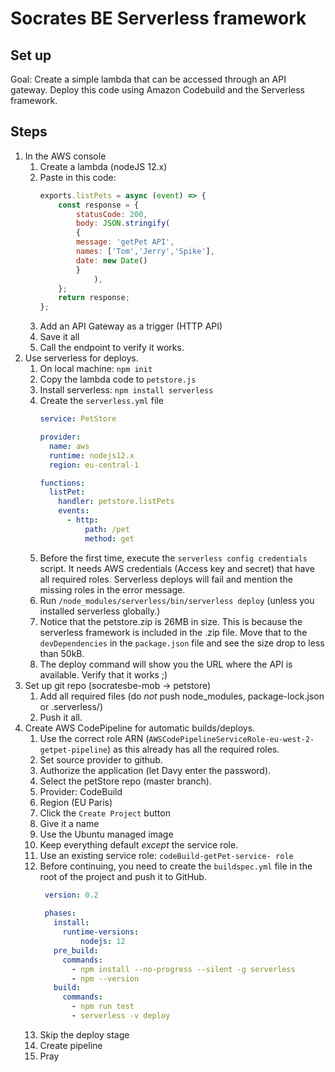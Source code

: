 # Socrates BE Serverless framework

## Set up

Goal: Create a simple lambda that can be accessed through an API gateway. 
Deploy this code using Amazon Codebuild and the Serverless framework.

## Steps
1. In the AWS console
    1. Create a lambda (nodeJS 12.x)
    1. Paste in this code:
       ```javascript
       exports.listPets = async (event) => {
           const response = {
               statusCode: 200,
               body: JSON.stringify(
               {
               message: 'getPet API',
               names: ['Tom','Jerry','Spike'],
               date: new Date()
               }
                   ),
           };
           return response;
       };
       ```
    1. Add an API Gateway as a trigger (HTTP API)
    1. Save it all
    1. Call the endpoint to verify it works.
1. Use serverless for deploys.
    1. On local machine: `npm init`
    1. Copy the lambda code to `petstore.js`
    1. Install serverless: `npm install serverless`
    1. Create the `serverless.yml` file
       ```yaml
       service: PetStore
       
       provider:
         name: aws
         runtime: nodejs12.x
         region: eu-central-1
       
       functions:
         listPet:
           handler: petstore.listPets
           events:
             - http:
                 path: /pet
                 method: get
       ```
    1. Before the first time, execute the `serverless config credentials` script. 
       It needs AWS credentials (Access key and secret) that have all required roles.
       Serverless deploys will fail and mention the missing roles in the error message.
    1. Run `/node_modules/serverless/bin/serverless deploy` (unless you installed serverless globally.)
    1. Notice that the petstore.zip is 26MB in size.
       This is because the serverless framework is included in the .zip file.
       Move that to the `devDependencies` in the `package.json` file and see the size drop to less than 50kB.
    1. The deploy command will show you the URL where the API is available.
       Verify that it works ;)
1. Set up git repo (socratesbe-mob -> petstore)
    1. Add all required files (do *not* push node_modules, package-lock.json or .serverless/)
    1. Push it all.
1. Create AWS CodePipeline for automatic builds/deploys.
    1. Use the correct role ARN (`AWSCodePipelineServiceRole-eu-west-2-getpet-pipeline`) as this already has all the required roles.
    1. Set source provider to github. 
    1. Authorize the application (let Davy enter the password).
    1. Select the petStore repo (master branch).
    1. Provider: CodeBuild
    1. Region (EU Paris)
    1. Click the `Create Project` button
    1. Give it a name
    1. Use the Ubuntu managed image
    1. Keep everything default *except* the service role.
    1. Use an existing service role: `codeBuild-getPet-service- role`
    1. Before continuing, you need to create the `buildspec.yml` file in the root of the project and push it to GitHub.
       ```yaml
        version: 0.2
        
        phases:
          install:
            runtime-versions:
                nodejs: 12
          pre_build:
            commands:
              - npm install --no-progress --silent -g serverless
              - npm --version
          build:
            commands:
              - npm run test
              - serverless -v deploy
        ```
    1. Skip the deploy stage
    1. Create pipeline
    1. Pray
